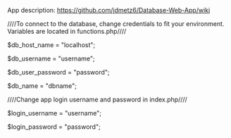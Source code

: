 App description: https://github.com/jdmetz6/Database-Web-App/wiki

////To connect to the database, change credentials to fit your environment. Variables are located in functions.php////

$db_host_name = "localhost";

$db_username = "username";

$db_user_password = "password";

$db_name = "dbname";





////Change app login username and password in index.php////

$login_username = "username";

$login_password = "password";
